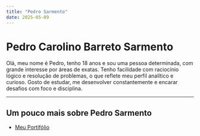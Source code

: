 ```yaml
---
title: "Pedro Sarmento"
date: 2025-05-09
---
```

# Pedro Carolino Barreto Sarmento

Olá, meu nome é Pedro, tenho 18 anos e sou uma pessoa determinada, com grande interesse por áreas de exatas. Tenho facilidade com raciocínio lógico e resolução de problemas, o que reflete meu perfil analítico e curioso. Gosto de estudar, me desenvolver constantemente e encarar desafios com foco e disciplina.

---

## Um pouco mais sobre Pedro Sarmento
- [Meu Portifólio](https://sites.google.com/view/pedrosarmentoportifolio?usp=sharing)
